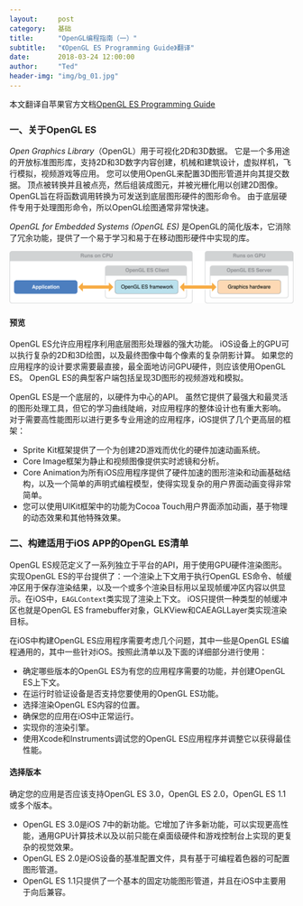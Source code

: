 ```yaml
---
layout:     post
category:   基础
title:      "OpenGL编程指南（一）"
subtitle:   "《OpenGL ES Programming Guide》翻译"
date:       2018-03-24 12:00:00
author:     "Ted"
header-img: "img/bg_01.jpg"
---
```


本文翻译自苹果官方文档[OpenGL ES Programming Guide](https://developer.apple.com/library/content/documentation/3DDrawing/Conceptual/OpenGLES_ProgrammingGuide/Introduction/Introduction.html#//apple_ref/doc/uid/TP40008793-CH1-SW1)

### 一、关于OpenGL ES

*Open Graphics Library*（OpenGL）用于可视化2D和3D数据。 它是一个多用途的开放标准图形库，支持2D和3D数字内容创建，机械和建筑设计，虚拟样机，飞行模拟，视频游戏等应用。 您可以使用OpenGL来配置3D图形管道并向其提交数据。 顶点被转换并且被点亮，然后组装成图元，并被光栅化用以创建2D图像。 OpenGL旨在将函数调用转换为可发送到底层图形硬件的图形命令。 由于底层硬件专用于处理图形命令，所以OpenGL绘图通常非常快速。

*OpenGL for Embedded Systems (OpenGL ES)* 是OpenGL的简化版本，它消除了冗余功能，提供了一个易于学习和易于在移动图形硬件中实现的库。

![img](/img/Simple_6/04.png)

#### 预览

OpenGL ES允许应用程序利用底层图形处理器的强大功能。 iOS设备上的GPU可以执行复杂的2D和3D绘图，以及最终图像中每个像素的复杂阴影计算。 如果您的应用程序的设计要求需要最直接，最全面地访问GPU硬件，则应该使用OpenGL ES。 OpenGL ES的典型客户端包括呈现3D图形的视频游戏和模拟。

OpenGL ES是一个底层的，以硬件为中心的API。 虽然它提供了最强大和最灵活的图形处理工具，但它的学习曲线陡峭，对应用程序的整体设计也有重大影响。 对于需要高性能图形以进行更多专业用途的应用程序，iOS提供了几个更高层的框架：

- Sprite Kit框架提供了一个为创建2D游戏而优化的硬件加速动画系统。
- Core Image框架为静止和视频图像提供实时滤镜和分析。 
- Core Animation为所有iOS应用程序提供了硬件加速的图形渲染和动画基础结构，以及一个简单的声明式编程模型，使得实现复杂的用户界面动画变得非常简单。 
- 您可以使用UIKit框架中的功能为Cocoa Touch用户界面添加动画，基于物理的动态效果和其他特殊效果。

### 二、构建适用于iOS APP的OpenGL ES清单

OpenGL ES规范定义了一系列独立于平台的API，用于使用GPU硬件渲染图形。实现OpenGL ES的平台提供了：一个渲染上下文用于执行OpenGL ES命令、帧缓冲区用于保存渲染结果，以及一个或多个渲染目标用以呈现帧缓冲区内容以供显示。在iOS中，`EAGLContext`类实现了渲染上下文。 iOS只提供一种类型的帧缓冲区也就是OpenGL ES framebuffer对象，GLKView和CAEAGLLayer类实现渲染目标。

在iOS中构建OpenGL ES应用程序需要考虑几个问题，其中一些是OpenGL ES编程通用的，其中一些针对iOS。按照此清单以及下面的详细部分进行使用：

- 确定哪些版本的OpenGL ES为有您的应用程序需要的功能，并创建OpenGL ES上下文。
- 在运行时验证设备是否支持您要使用的OpenGL ES功能。
- 选择渲染OpenGL ES内容的位置。
- 确保您的应用在iOS中正常运行。
- 实现你的渲染引擎。
- 使用Xcode和Instruments调试您的OpenGL ES应用程序并调整它以获得最佳性能。

#### 选择版本

确定您的应用是否应该支持OpenGL ES 3.0，OpenGL ES 2.0，OpenGL ES 1.1或多个版本。

- OpenGL ES 3.0是iOS 7中的新功能。它增加了许多新功能，可以实现更高性能，通用GPU计算技术以及以前只能在桌面级硬件和游戏控制台上实现的更复杂的视觉效果。
- OpenGL ES 2.0是iOS设备的基准配置文件，具有基于可编程着色器的可配置图形管道。
- OpenGL ES 1.1只提供了一个基本的固定功能图形管道，并且在iOS中主要用于向后兼容。